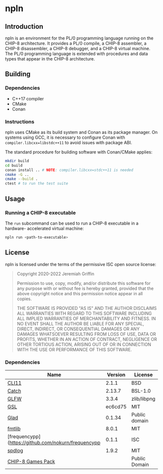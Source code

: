 # npln

## Introduction

npln is an environment for the PL/0 programming language running on the
CHIP-8 architecture.  It provides a PL/0 compile, a CHIP-8 assembler,
a CHIP-8 disassembler, a CHIP-8 debugger, and a CHIP-8 virtual machine.
The PL/0 programming language is extended with procedures and data types
that appear in the CHIP-8 architecture.

## Building

### Dependencies

- C++17 compiler
- CMake
- Conan

### Instructions

npln uses CMake as its build system and Conan as its package manager.
On systems using GCC, it is necessary to configure Conan with
`compiler.libcxx=libstdc++11` to avoid issues with package ABI.

The standard procedure for building software with Conan/CMake applies:

```sh
mkdir build
cd build
conan install .. # NOTE: compiler.libcxx=stdc++11 is needed
cmake -G ..
cmake --build .
ctest # to run the test suite
```

## Usage

### Running a CHIP-8 executable

The `run` subcommand can be used to run a CHIP-8 executable in a hardware-
accelerated virtual machine:
```sh
npln run <path-to-executable>
```

## License

npln is licensed under the terms of the permissive ISC open source
license:

> Copyright 2020-2022 Jeremiah Griffin
>
> Permission to use, copy, modify, and/or distribute this software for
> any purpose with or without fee is hereby granted, provided that the
> above copyright notice and this permission notice appear in all
> copies.
>
> THE SOFTWARE IS PROVIDED "AS IS" AND THE AUTHOR DISCLAIMS ALL
> WARRANTIES WITH REGARD TO THIS SOFTWARE INCLUDING ALL IMPLIED
> WARRANTIES OF MERCHANTABILITY AND FITNESS.  IN NO EVENT SHALL THE
> AUTHOR BE LIABLE FOR ANY SPECIAL, DIRECT, INDIRECT, OR CONSEQUENTIAL
> DAMAGES OR ANY DAMAGES WHATSOEVER RESULTING FROM LOSS OF USE, DATA OR
> PROFITS, WHETHER IN AN ACTION OF CONTRACT, NEGLIGENCE OR OTHER
> TORTIOUS ACTION, ARISING OUT OF OR IN CONNECTION WITH THE USE OR
> PERFORMANCE OF THIS SOFTWARE.

### Dependencies

Name                                                | Version | License
--------------------------------------------------- | ------- | --------------
[CLI11](https://github.com/CLIUtils/CLI11)          | 2.1.1   | BSD
[Catch](https://github.com/catchorg/Catch2)         | 2.13.7  | BSL-1.0
[GLFW](https://www.glfw.org)                        | 3.3.4   | zlib/libpng
[GSL](https://github.com/microsoft/GSL)             | ec6cd75 | MIT
[Glad](https://glad.dav1d.de)                       | 0.1.34  | Public domain
[fmtlib](https://fmt.dev)                           | 8.0.1   | MIT
[frequencypp](https://github.com/nokurn/frequencypp | 0.1.1   | ISC
[spdlog](https://github.com/gabime/spdlog)          | 1.9.2   | MIT
[CHIP-8 Games Pack](https://www.zophar.net/pdroms/chip8/chip-8-games-pack.html) | | Public Domain
